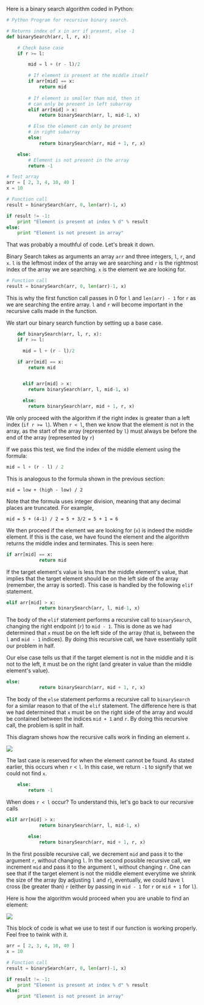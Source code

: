 <!--title={Binary Search in Python}-->

<!--concepts{Depth First Search}-->

<!--badges={Algorithmns:15, Python: 5}-->

Here is a binary search algorithm coded in Python:

```python
# Python Program for recursive binary search. 

# Returns index of x in arr if present, else -1 
def binarySearch(arr, l, r, x): 

	# Check base case 
	if r >= l: 

		mid = l + (r - l)/2

		# If element is present at the middle itself 
		if arr[mid] == x: 
			return mid 
		
		# If element is smaller than mid, then it 
		# can only be present in left subarray 
		elif arr[mid] > x: 
			return binarySearch(arr, l, mid-1, x) 

		# Else the element can only be present 
		# in right subarray 
		else: 
			return binarySearch(arr, mid + 1, r, x) 

	else: 
		# Element is not present in the array 
		return -1

# Test array 
arr = [ 2, 3, 4, 10, 40 ] 
x = 10

# Function call 
result = binarySearch(arr, 0, len(arr)-1, x) 

if result != -1: 
	print "Element is present at index % d" % result 
else: 
	print "Element is not present in array"

```

That was probably a mouthful of code. Let's break it down.

Binary Search takes as arguments an array `arr` and three integers, `l`, `r`, and `x`. `l` is the leftmost index of the array we are searching and `r` is the rightmost index of the array we are searching. `x` is the element we are looking for.

``` python
# Function call 
result = binarySearch(arr, 0, len(arr)-1, x) 
```

This is why the first function call passes in 0 for `l` and `len(arr) - 1` for `r` as we are searching the entire array. `l` and `r` will become important in the recursive calls made in the function.

We start our binary search function by setting up a base case.

```python
 	def binarySearch(arr, l, r, x): 
    if r >= l: 

      mid = l + (r - l)/2

    if arr[mid] == x: 
        return mid 


      elif arr[mid] > x: 
        return binarySearch(arr, l, mid-1, x) 

      else: 
        return binarySearch(arr, mid + 1, r, x) 
```

We only proceed with the algorithm if the right index is greater than a left index (`if r >= l`). When `r < l`, then we know that the element is not in the array, as the start of the array (represented by `l`) must always be before the end of the array (represented by `r`) 

If we pass this test, we find the index of the middle element using the formula:

```python
mid = l + (r - l) / 2
```

This is analogous to the formula shown in the previous section:

```
mid = low + (high - low) / 2
```

Note that the formula uses integer division, meaning that any decimal places are truncated. For example, 

```
mid = 5 + (4-1) / 2 = 5 + 3/2 = 5 + 1 = 6
```

We then proceed if the element we are looking for (`x`) is indeed the middle element. If this is the case, we have found the element and the algorithm returns the middle index and terminates. This is seen here:

```python
if arr[mid] == x: 
			return mid 
```

If the target element's value is less than the middle element's value, that implies that the target element should be on the left side of the array (remember, the array is sorted). This case is handled by the following `elif` statement.

````python
elif arr[mid] > x: 
			return binarySearch(arr, l, mid-1, x) 
````

The body of the `elif` statement performs a recursive call to `binarySearch`, changing the right endpoint  (`r`) to `mid - 1`. This is done as we had determined that `x` must be on the left side of the array (that is, between the `l` and `mid - 1` indices). By doing this recursive call, we have essentially split our problem in half.

Our else case tells us that if the target element is not in the middle and it is not to the left, it must be on the right (and greater in value than the middle element's value).

```python
else: 
			return binarySearch(arr, mid + 1, r, x) 
```

The body of the `else` statement performs a recursive call to `binarySearch` for a similar reason to that of the `elif` statement. The difference here is that we had determined that `x` must be on the right side of the array and would be contained between the indices `mid + 1` and `r`. By doing this recursive call, the problem is split in half. 

This diagram shows how the recursive calls work in finding an element `x`.

![](https://i.imgur.com/nOrF3ts.jpg)

The last case is reserved for when the element cannot be found. As stated earlier, this occurs when `r` < `l`.  In this case, we return `-1` to signify that we could not find `x`.

```python
	else: 
		return -1
```

When does `r < l` occur? To understand this, let's go back to our recursive calls

```python
elif arr[mid] > x: 
			return binarySearch(arr, l, mid-1, x) 
      
		else: 
			return binarySearch(arr, mid + 1, r, x) 
```

In the first possible recursive call, we decrement `mid` and pass it to the argument `r`, without changing `l`. In the second possible recursive call, we increment `mid` and pass it to the argument `l`, without changing `r`. One can see that if the target element is not the middle element everytime we shrink the size of the array (by adjusting `l` and `r`), eventually, we could have `l` cross (be greater than) `r` (either by passing in `mid - 1` for `r` or `mid + 1` for `l`).

Here is how the algorithm would proceed when you are unable to find an element:

![](https://i.imgur.com/uQrPHaG.jpg)

This block of code is what we use to test if our function is working properly. Feel free to twink with it. 

```python
arr = [ 2, 3, 4, 10, 40 ] 
x = 10

# Function call 
result = binarySearch(arr, 0, len(arr)-1, x) 

if result != -1: 
	print "Element is present at index % d" % result 
else: 
	print "Element is not present in array"
```
